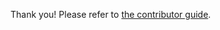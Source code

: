 Thank you! Please refer to [the contributor guide](https://github.com/codegouvfr/sill-docs/contributing).

